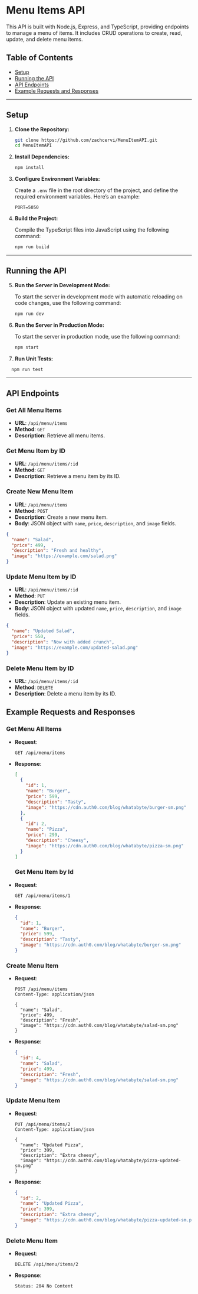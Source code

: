# Menu Items API

This API is built with Node.js, Express, and TypeScript, providing endpoints to manage a menu of items. It includes CRUD operations to create, read, update, and delete menu items.

## Table of Contents

- [Setup](#setup)
- [Running the API](#running-the-api)
- [API Endpoints](#api-endpoints)
- [Example Requests and Responses](#example-requests-and-responses)

---

## Setup

1. **Clone the Repository:**

   ```bash
   git clone https://github.com/zachcervi/MenuItemAPI.git
   cd MenuItemAPI

   ```

2. **Install Dependencies:**
   ```bash
   npm install
   ```
3. **Configure Environment Variables:**

   Create a `.env` file in the root directory of the project, and define the required environment variables. Here’s an example:

   ```env
   PORT=5050

   ```

4. **Build the Project:**

   Compile the TypeScript files into JavaScript using the following command:

   ```bash
   npm run build

   ```

---

## Running the API

5. **Run the Server in Development Mode:**

   To start the server in development mode with automatic reloading on code changes, use the following command:

   ```bash
   npm run dev

   ```

6. **Run the Server in Production Mode:**

   To start the server in production mode, use the following command:

   ```bash
   npm start
   ```
7. **Run Unit Tests:**
  ```bash
    npm run test
  ```

---

## API Endpoints

### Get All Menu Items

- **URL**: `/api/menu/items`
- **Method**: `GET`
- **Description**: Retrieve all menu items.

### Get Menu Item by ID

- **URL**: `/api/menu/items/:id`
- **Method**: `GET`
- **Description**: Retrieve a menu item by its ID.

### Create New Menu Item

- **URL**: `/api/menu/items`
- **Method**: `POST`
- **Description**: Create a new menu item.
- **Body**: JSON object with `name`, `price`, `description`, and `image` fields.

```json
{
  "name": "Salad",
  "price": 499,
  "description": "Fresh and healthy",
  "image": "https://example.com/salad.png"
}
```

### Update Menu Item by ID

- **URL**: `/api/menu/items/:id`
- **Method**: `PUT`
- **Description**: Update an existing menu item.
- **Body**: JSON object with updated `name`, `price`, `description`, and `image` fields.

```json
{
  "name": "Updated Salad",
  "price": 550,
  "description": "Now with added crunch",
  "image": "https://example.com/updated-salad.png"
}
```

### Delete Menu Item by ID

- **URL**: `/api/menu/items/:id`
- **Method**: `DELETE`
- **Description**: Delete a menu item by its ID.

## Example Requests and Responses

### Get Menu All Items

- **Request**:
  ```http
  GET /api/menu/items
  ```
- **Response**:

  ```json
  [
    {
      "id": 1,
      "name": "Burger",
      "price": 599,
      "description": "Tasty",
      "image": "https://cdn.auth0.com/blog/whatabyte/burger-sm.png"
    },
    {
      "id": 2,
      "name": "Pizza",
      "price": 299,
      "description": "Cheesy",
      "image": "https://cdn.auth0.com/blog/whatabyte/pizza-sm.png"
    }
  ]
  ```

  ### Get Menu Item by Id

- **Request**:
  ```http
  GET /api/menu/items/1
  ```
- **Response**:

  ```json
  {
    "id": 1,
    "name": "Burger",
    "price": 599,
    "description": "Tasty",
    "image": "https://cdn.auth0.com/blog/whatabyte/burger-sm.png"
  }
  ```

### Create Menu Item

- **Request**:

  ```http
  POST /api/menu/items
  Content-Type: application/json

  {
    "name": "Salad",
    "price": 499,
    "description": "Fresh",
    "image": "https://cdn.auth0.com/blog/whatabyte/salad-sm.png"
  }

  ```

- **Response**:

  ```json
  {
    "id": 4,
    "name": "Salad",
    "price": 499,
    "description": "Fresh",
    "image": "https://cdn.auth0.com/blog/whatabyte/salad-sm.png"
  }
  ```

### Update Menu Item

- **Request**:

  ```http
  PUT /api/menu/items/2
  Content-Type: application/json

  {
    "name": "Updated Pizza",
    "price": 399,
    "description": "Extra cheesy",
    "image": "https://cdn.auth0.com/blog/whatabyte/pizza-updated-sm.png"
  }

  ```

- **Response**:

  ```json
  {
    "id": 2,
    "name": "Updated Pizza",
    "price": 399,
    "description": "Extra cheesy",
    "image": "https://cdn.auth0.com/blog/whatabyte/pizza-updated-sm.png"
  }
  ```

### Delete Menu Item

- **Request**:
  ```http
  DELETE /api/menu/items/2
- **Response**:
  ```http
  Status: 204 No Content